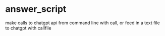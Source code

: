# answer_script
make calls to chatgpt api from command line with call, or feed in a text file to chatgpt with callfile
